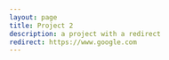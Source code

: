 ```yaml
---
layout: page
title: Project 2
description: a project with a redirect
redirect: https://www.google.com
---
```


